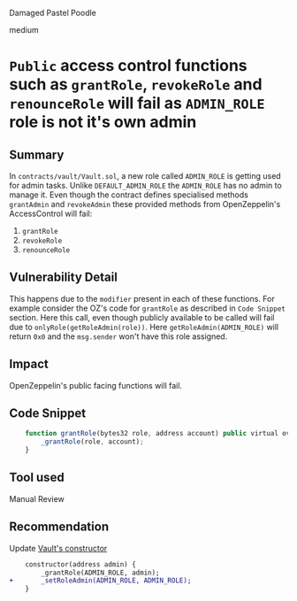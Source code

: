 Damaged Pastel Poodle

medium

# `Public` access control functions such as `grantRole`, `revokeRole` and `renounceRole` will fail as `ADMIN_ROLE` role is not it's own admin

## Summary
In `contracts/vault/Vault.sol`, a new role called `ADMIN_ROLE` is getting used for admin tasks. Unlike `DEFAULT_ADMIN_ROLE` the `ADMIN_ROLE` has no admin to manage it. Even though the contract defines specialised methods `grantAdmin` and `revokeAdmin` these provided methods from OpenZeppelin's AccessControl will fail:
1. `grantRole`
2. `revokeRole` 
3. `renounceRole`

## Vulnerability Detail

This happens due to the `modifier` present in each of these functions. For example consider the OZ's code for `grantRole` as described in `Code Snippet` section. Here this call, even though publicly available to be called will fail due to `onlyRole(getRoleAdmin(role))`. Here `getRoleAdmin(ADMIN_ROLE)` will return `0x0` and the `msg.sender` won't have this role assigned.

## Impact

OpenZeppelin's public facing functions will fail.

## Code Snippet

```javascript
    function grantRole(bytes32 role, address account) public virtual override onlyRole(getRoleAdmin(role)) {
        _grantRole(role, account);
    }
```

## Tool used

Manual Review

## Recommendation
Update [Vault's constructor](https://github.com/sherlock-audit/2024-05-elfi-protocol/blob/main/elfi-perp-contracts/contracts/vault/Vault.sol#L12C1-L14C6)

```diff
    constructor(address admin) {
        _grantRole(ADMIN_ROLE, admin);
+       _setRoleAdmin(ADMIN_ROLE, ADMIN_ROLE);
    }
```

